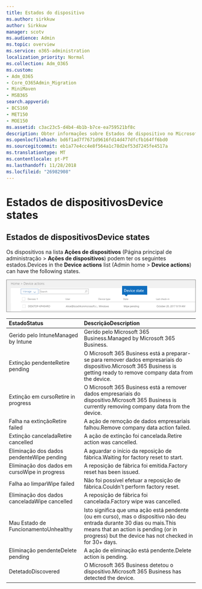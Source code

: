 ```yaml
---
title: Estados do dispositivo
ms.author: sirkkuw
author: Sirkkuw
manager: scotv
ms.audience: Admin
ms.topic: overview
ms.service: o365-administration
localization_priority: Normal
ms.collection: Adm_O365
ms.custom:
- Adm_O365
- Core_O365Admin_Migration
- MiniMaven
- MSB365
search.appverid:
- BCS160
- MET150
- MOE150
ms.assetid: c3ac23c5-d4b4-4b1b-b7ce-ea759521bf8c
description: Obter informações sobre Estados de dispositivo no Microsoft 365 Business.
ms.openlocfilehash: bd6f1ad7f7671d9616fd14d477dfcfb164ff6bd0
ms.sourcegitcommit: eb1a77e4cc4e8f564a1c78d2ef53d7245fe4517a
ms.translationtype: MT
ms.contentlocale: pt-PT
ms.lasthandoff: 11/28/2018
ms.locfileid: "26982908"
---
```

# <a name="device-states"></a><span data-ttu-id="2500d-103">Estados de dispositivos</span><span class="sxs-lookup"><span data-stu-id="2500d-103">Device states</span></span>

## <a name="device-states"></a><span data-ttu-id="2500d-104">Estados de dispositivos</span><span class="sxs-lookup"><span data-stu-id="2500d-104">Device states</span></span>

<span data-ttu-id="2500d-105">Os dispositivos na lista **Ações de dispositivos** (Página principal de administração \> **Ações de dispositivos**) podem ter os seguintes estados.</span><span class="sxs-lookup"><span data-stu-id="2500d-105">Devices in the **Device actions** list (Admin home \> **Device actions**) can have the following states.</span></span>
  
![In the Device actions list, you can see the Devices states.](media/a621c47e-45d9-4e1a-beb9-c03254d40c1d.png)
  
|<span data-ttu-id="2500d-107">**Estado**</span><span class="sxs-lookup"><span data-stu-id="2500d-107">**Status**</span></span>|<span data-ttu-id="2500d-108">**Descrição**</span><span class="sxs-lookup"><span data-stu-id="2500d-108">**Description**</span></span>|
|:-----|:-----|
|<span data-ttu-id="2500d-109">Gerido pelo Intune</span><span class="sxs-lookup"><span data-stu-id="2500d-109">Managed by Intune</span></span>  <br/> |<span data-ttu-id="2500d-110">Gerido pelo Microsoft 365 Business.</span><span class="sxs-lookup"><span data-stu-id="2500d-110">Managed by Microsoft 365 Business.</span></span>  <br/> |
|<span data-ttu-id="2500d-111">Extinção pendente</span><span class="sxs-lookup"><span data-stu-id="2500d-111">Retire pending</span></span>  <br/> |<span data-ttu-id="2500d-112">O Microsoft 365 Business está a preparar-se para remover dados empresariais do dispositivo.</span><span class="sxs-lookup"><span data-stu-id="2500d-112">Microsoft 365 Business is getting ready to remove company data from the device.</span></span>  <br/> |
|<span data-ttu-id="2500d-113">Extinção em curso</span><span class="sxs-lookup"><span data-stu-id="2500d-113">Retire in progress</span></span>  <br/> |<span data-ttu-id="2500d-114">O Microsoft 365 Business está a remover dados empresariais do dispositivo.</span><span class="sxs-lookup"><span data-stu-id="2500d-114">Microsoft 365 Business is currently removing company data from the device.</span></span>  <br/> |
|<span data-ttu-id="2500d-115">Falha na extinção</span><span class="sxs-lookup"><span data-stu-id="2500d-115">Retire failed</span></span>  <br/> | <span data-ttu-id="2500d-116">A ação de remoção de dados empresariais falhou.</span><span class="sxs-lookup"><span data-stu-id="2500d-116">Remove company data action failed.</span></span>  <br/> |
|<span data-ttu-id="2500d-117">Extinção cancelada</span><span class="sxs-lookup"><span data-stu-id="2500d-117">Retire cancelled</span></span>  <br/> |<span data-ttu-id="2500d-118">A ação de extinção foi cancelada.</span><span class="sxs-lookup"><span data-stu-id="2500d-118">Retire action was cancelled.</span></span>  <br/> |
|<span data-ttu-id="2500d-119">Eliminação dos dados pendente</span><span class="sxs-lookup"><span data-stu-id="2500d-119">Wipe pending</span></span>  <br/> |<span data-ttu-id="2500d-120">A aguardar o início da reposição de fábrica.</span><span class="sxs-lookup"><span data-stu-id="2500d-120">Waiting for factory reset to start.</span></span>  <br/> |
|<span data-ttu-id="2500d-121">Eliminação dos dados em curso</span><span class="sxs-lookup"><span data-stu-id="2500d-121">Wipe in progress</span></span>  <br/> |<span data-ttu-id="2500d-122">A reposição de fábrica foi emitida.</span><span class="sxs-lookup"><span data-stu-id="2500d-122">Factory reset has been issued.</span></span>  <br/> |
|<span data-ttu-id="2500d-123">Falha ao limpar</span><span class="sxs-lookup"><span data-stu-id="2500d-123">Wipe failed</span></span>  <br/> |<span data-ttu-id="2500d-124">Não foi possível efetuar a reposição de fábrica.</span><span class="sxs-lookup"><span data-stu-id="2500d-124">Couldn't perform factory reset.</span></span>  <br/> |
|<span data-ttu-id="2500d-125">Eliminação dos dados cancelada</span><span class="sxs-lookup"><span data-stu-id="2500d-125">Wipe cancelled</span></span>  <br/> |<span data-ttu-id="2500d-126">A reposição de fábrica foi cancelada.</span><span class="sxs-lookup"><span data-stu-id="2500d-126">Factory wipe was cancelled.</span></span>  <br/> |
|<span data-ttu-id="2500d-127">Mau Estado de Funcionamento</span><span class="sxs-lookup"><span data-stu-id="2500d-127">Unhealthy</span></span>  <br/> |<span data-ttu-id="2500d-128">Isto significa que uma ação está pendente (ou em curso), mas o dispositivo não deu entrada durante 30 dias ou mais.</span><span class="sxs-lookup"><span data-stu-id="2500d-128">This means that an action is pending (or in progress) but the device has not checked in for 30+ days.</span></span>  <br/> |
|<span data-ttu-id="2500d-129">Eliminação pendente</span><span class="sxs-lookup"><span data-stu-id="2500d-129">Delete pending</span></span>  <br/> |<span data-ttu-id="2500d-130">A ação de eliminação está pendente.</span><span class="sxs-lookup"><span data-stu-id="2500d-130">Delete action is pending.</span></span>  <br/> |
|<span data-ttu-id="2500d-131">Detetado</span><span class="sxs-lookup"><span data-stu-id="2500d-131">Discovered</span></span>  <br/> |<span data-ttu-id="2500d-132">O Microsoft 365 Business detetou o dispositivo.</span><span class="sxs-lookup"><span data-stu-id="2500d-132">Microsoft 365 Business has detected the device.</span></span>  <br/> |
   
